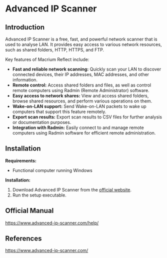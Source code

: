 # Advanced IP Scanner

## Introduction <a href="#introduction" id="introduction"></a>

Advanced IP Scanner is a free, fast, and powerful network scanner that is used to analyse LAN. It provides easy access to various network resources, such as shared folders, HTTP, HTTPS, and FTP.&#x20;

Key features of Macrium Reflect include:

* **Fast and reliable network scanning:** Quickly scan your LAN to discover connected devices, their IP addresses, MAC addresses, and other information.
* **Remote control:** Access shared folders and files, as well as control remote computers using Radmin (Remote Administrator) software.
* **Easy access to network shares:** View and access shared folders, browse shared resources, and perform various operations on them.
* **Wake-on-LAN support:** Send Wake-on-LAN packets to wake up computers that support this feature remotely.
* **Export scan results:** Export scan results to CSV files for further analysis or documentation purposes.
* **Integration with Radmin:** Easily connect to and manage remote computers using Radmin software for efficient remote administration.

## Installation <a href="#installation" id="installation"></a>

**Requirements:**

* Functional computer running Windows

**Installation:**

1. Download Advanced IP Scanner from the [official website](https://www.advanced-ip-scanner.com/).
2. Run the setup executable.

## Official Manual <a href="#official-manual" id="official-manual"></a>

https://www.advanced-ip-scanner.com/help/

## References <a href="#references" id="references"></a>

https://www.advanced-ip-scanner.com/
